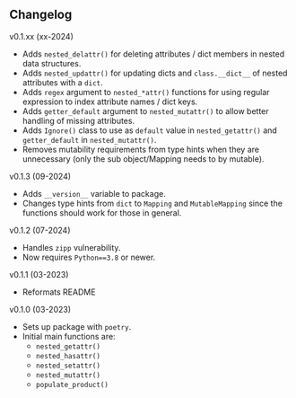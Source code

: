 Changelog
--------

v0.1.xx (xx-2024)

 - Adds `nested_delattr()` for deleting attributes / dict members
   in nested data structures.
 - Adds `nested_updattr()` for updating dicts and `class.__dict__` of 
   nested attributes with a `dict`.
 - Adds `regex` argument to `nested_*attr()` functions for using 
   regular expression to index attribute names / dict keys.
 - Adds `getter_default` argument to `nested_mutattr()` to allow 
   better handling of missing attributes.
 - Adds `Ignore()` class to use as `default` value in `nested_getattr()`
   and `getter_default` in `nested_mutattr()`.
 - Removes mutability requirements from type hints when they are
   unnecessary (only the sub object/Mapping needs to by mutable).

v0.1.3 (09-2024)

 - Adds `__version__` variable to package.
 - Changes type hints from `dict` to `Mapping` and `MutableMapping` 
   since the functions should work for those in general. 

v0.1.2 (07-2024)
 - Handles `zipp` vulnerability.
 - Now requires `Python==3.8` or newer.

v0.1.1 (03-2023)
 - Reformats README

v0.1.0 (03-2023)
 - Sets up package with `poetry`.
 - Initial main functions are: 
    - `nested_getattr()`
    - `nested_hasattr()`
    - `nested_setattr()`
    - `nested_mutattr()`
    - `populate_product()`